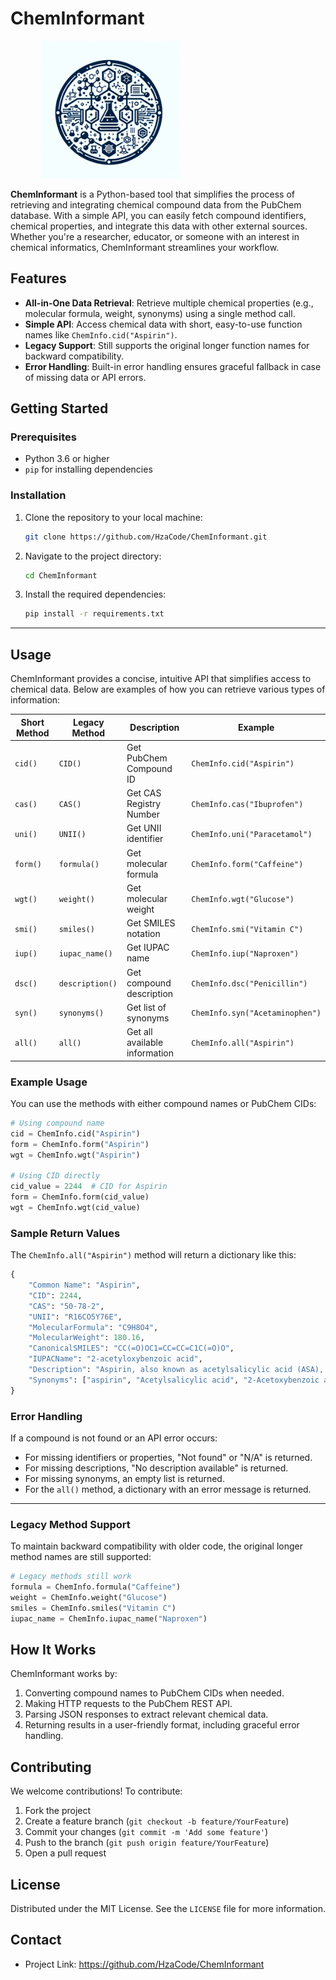 
# ChemInformant

<img src="/images/logo.png" alt="ChemInformant Logo" style="margin-left: 10%; width: 220px;">








**ChemInformant** is a Python-based tool that simplifies the process of retrieving and integrating chemical compound data from the PubChem database. With a simple API, you can easily fetch compound identifiers, chemical properties, and integrate this data with other external sources. Whether you're a researcher, educator, or someone with an interest in chemical informatics, ChemInformant streamlines your workflow.


## Features

- **All-in-One Data Retrieval**: Retrieve multiple chemical properties (e.g., molecular formula, weight, synonyms) using a single method call.
- **Simple API**: Access chemical data with short, easy-to-use function names like `ChemInfo.cid("Aspirin")`.
- **Legacy Support**: Still supports the original longer function names for backward compatibility.
- **Error Handling**: Built-in error handling ensures graceful fallback in case of missing data or API errors.


## Getting Started

### Prerequisites

- Python 3.6 or higher
- `pip` for installing dependencies


### Installation

1. Clone the repository to your local machine:

    ```bash
    git clone https://github.com/HzaCode/ChemInformant.git
    ```

2. Navigate to the project directory:

    ```bash
    cd ChemInformant
    ```

3. Install the required dependencies:

    ```bash
    pip install -r requirements.txt
    ```

---

## Usage

ChemInformant provides a concise, intuitive API that simplifies access to chemical data. Below are examples of how you can retrieve various types of information:

| Short Method | Legacy Method | Description | Example |
| --- | --- | --- | --- |
| `cid()` | `CID()` | Get PubChem Compound ID | `ChemInfo.cid("Aspirin")` |
| `cas()` | `CAS()` | Get CAS Registry Number | `ChemInfo.cas("Ibuprofen")` |
| `uni()` | `UNII()` | Get UNII identifier | `ChemInfo.uni("Paracetamol")` |
| `form()` | `formula()` | Get molecular formula | `ChemInfo.form("Caffeine")` |
| `wgt()` | `weight()` | Get molecular weight | `ChemInfo.wgt("Glucose")` |
| `smi()` | `smiles()` | Get SMILES notation | `ChemInfo.smi("Vitamin C")` |
| `iup()` | `iupac_name()` | Get IUPAC name | `ChemInfo.iup("Naproxen")` |
| `dsc()` | `description()` | Get compound description | `ChemInfo.dsc("Penicillin")` |
| `syn()` | `synonyms()` | Get list of synonyms | `ChemInfo.syn("Acetaminophen")` |
| `all()` | `all()` | Get all available information | `ChemInfo.all("Aspirin")` |

### Example Usage

You can use the methods with either compound names or PubChem CIDs:

```python
# Using compound name
cid = ChemInfo.cid("Aspirin")
form = ChemInfo.form("Aspirin")
wgt = ChemInfo.wgt("Aspirin")

# Using CID directly
cid_value = 2244  # CID for Aspirin
form = ChemInfo.form(cid_value)
wgt = ChemInfo.wgt(cid_value)
```

### Sample Return Values

The `ChemInfo.all("Aspirin")` method will return a dictionary like this:

```python
{
    "Common Name": "Aspirin",
    "CID": 2244,
    "CAS": "50-78-2",
    "UNII": "R16CO5Y76E",
    "MolecularFormula": "C9H8O4",
    "MolecularWeight": 180.16,
    "CanonicalSMILES": "CC(=O)OC1=CC=CC=C1C(=O)O",
    "IUPACName": "2-acetyloxybenzoic acid",
    "Description": "Aspirin, also known as acetylsalicylic acid (ASA), is a medication used to reduce pain, fever, or inflammation...",
    "Synonyms": ["aspirin", "Acetylsalicylic acid", "2-Acetoxybenzoic acid", "ASA"]
}
```

### Error Handling

If a compound is not found or an API error occurs:

- For missing identifiers or properties, "Not found" or "N/A" is returned.
- For missing descriptions, "No description available" is returned.
- For missing synonyms, an empty list is returned.
- For the `all()` method, a dictionary with an error message is returned.

---

### Legacy Method Support

To maintain backward compatibility with older code, the original longer method names are still supported:

```python
# Legacy methods still work
formula = ChemInfo.formula("Caffeine")
weight = ChemInfo.weight("Glucose")
smiles = ChemInfo.smiles("Vitamin C")
iupac_name = ChemInfo.iupac_name("Naproxen")
```

## How It Works

ChemInformant works by:

1. Converting compound names to PubChem CIDs when needed.
2. Making HTTP requests to the PubChem REST API.
3. Parsing JSON responses to extract relevant chemical data.
4. Returning results in a user-friendly format, including graceful error handling.

## Contributing

We welcome contributions! To contribute:

1. Fork the project
2. Create a feature branch (`git checkout -b feature/YourFeature`)
3. Commit your changes (`git commit -m 'Add some feature'`)
4. Push to the branch (`git push origin feature/YourFeature`)
5. Open a pull request

## License

Distributed under the MIT License. See the `LICENSE` file for more information.

## Contact

- Project Link: https://github.com/HzaCode/ChemInformant


